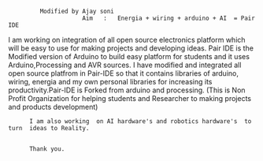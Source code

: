 
          
             Modified by Ajay soni 
                         Aim   :   Energia + wiring + arduino + AI  = Pair IDE  
I am working on integration of all open source electronics platform which will be easy to use 
for making  projects and developing ideas.
Pair IDE is the Modified version of Arduino to build easy  platform for students and it uses Arduino,Processing and AVR sources.
I have modified and integrated all open source platfrom in Pair-IDE  so that it contains libraries of arduino, wiring, energia 
and my own personal libraries for increasing its productivity.Pair-IDE is Forked from arduino and processing.
  (This is Non Profit Organization for helping  students and Researcher to making projects and products development)
                       
          I am also working  on AI hardware's and robotics hardware's  to turn  ideas to Reality.
                 
                   
          Thank you.  
